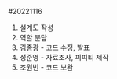 #20221116

1. 설계도 작성<br>
2. 역할 분담<br>
3. 김종광 - 코드 수정, 발표   
4. 성준영 - 자료조사, 피피티 제작  
5. 조원빈 - 코드 보완  
